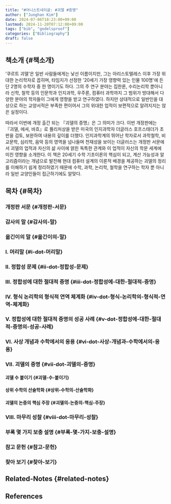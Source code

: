 ```yaml
---
title: "#어니스트네이글: #괴델 #증명"
author: ["Junghan Kim"]
date: 2024-07-06T18:23:00+09:00
lastmod: 2024-11-20T07:12:00+09:00
tags: ["bib", "godelsproof"]
categories: ["Bibliography"]
draft: false
---
```


## 책소개 {#책소개}

'쿠르트 괴델'은 일반 사람들에게는 낯선 이름이지만, 그는 아리스토텔레스 이후 가장 위대한 논리학자로 꼽히며, 타임지가 선정한 '20세기 가장 영향력 있는 인물 100명'에 든 단 2명의 수학자 중 한 명이기도 하다. 그의 주 연구 분야는 집한론, 수리논리학 뿐아니라 신학, 철학 등의 인문학과 인지과학, 우주론, 컴퓨터 과학까지 그 범위가 방대해서 다양한 분야의 학자들이 그에게 영향을 받고 연구하였다. 하지만 상대적으로 일반인을 대상으로 하는 교양서적은 부족한 편이어서 그의 위대한 업적이 보편적으로 알려지지는 않은 실정이다.

따라서 이번에 개정 출간 되는 『괴델의 증명』은 그 의미가 크다. 이번 개정판에는 『괴델, 에셔, 바흐』로 퓰리처상을 받은 미국의 인지과학자 더글러스 호프스태더가 초판을 검토, 보완하여 내용의 깊이를 더했다. 인지과학계의 뛰어난 학자로서 과학철학, 비교문학, 심리학, 음악 등의 영역을 넘나들며 천재성을 보이는 더글러스는 개정판 서문에서 괴델의 업적과 자신의 삶 사이에 얽힌 독특한 관계와 이 업적이 자신의 학문 세계에 미친 영향을 소개한다. 이 책은 20세기 수학 기초이론의 핵심이 되고, 계산 가능성과 알고리즘이라는 개념으로 발전해 현대 컴퓨터 설계의 이론적 배경을 제공하는 괴델의 정리를 이해하기 쉽게 정리하였기 때문에 수학, 과학, 논리학, 철학을 연구하는 학자 뿐 아니라 일반 교양인들이 접근하기에도 알맞다.


## 목차 {#목차}


### 개정판 서문 {#개정판-서문}


### 감사의 말 {#감사의-말}


### 옮긴이의 말 {#옮긴이의-말}


### Ⅰ. 머리말 {#ⅰ-dot-머리말}


### Ⅱ. 정합성 문제 {#ⅱ-dot-정합성-문제}


### Ⅲ. 정합성에 대한 절대적 증명 {#ⅲ-dot-정합성에-대한-절대적-증명}


### Ⅳ. 형식 논리학의 형식적 연역 체계화 {#ⅳ-dot-형식-논리학의-형식적-연역-체계화}


### Ⅴ. 정합성에 대한 절대적 증명의 성공 사례 {#ⅴ-dot-정합성에-대한-절대적-증명의-성공-사례}


### Ⅵ. 사상 개념과 수학에서의 응용 {#ⅵ-dot-사상-개념과-수학에서의-응용}


### Ⅶ. 괴델의 증명 {#ⅶ-dot-괴델의-증명}


#### 괴델 수 붙이기 {#괴델-수-붙이기}


#### 상위 수학의 산술학화 {#상위-수학의-산술학화}


#### 괴델의 논증의 핵심 주장 {#괴델의-논증의-핵심-주장}


### Ⅷ. 마무리 성찰 {#ⅷ-dot-마무리-성찰}


### 부록 몇 가지 보충 설명 {#부록-몇-가지-보충-설명}


### 참고 문헌 {#참고-문헌}


### 찾아 보기 {#찾아-보기}


## Related-Notes {#related-notes}

## References

<style>.csl-entry{text-indent: -1.5em; margin-left: 1.5em;}</style><div class="csl-bib-body">
</div>

